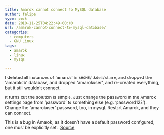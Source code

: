 ```yaml
---
title: Amarok cannot connect to MySQL database
author: felipe
type: post
date: 2010-11-25T04:22:49+00:00
url: /amarok-cannot-connect-to-mysql-database/
categories:
  - computers
  - GNU Linux
tags:
  - amarok
  - linux
  - mysql

---
```

I deleted all instances of &#8216;amarok&#8217; in `$HOME/.kde4/share`, and dropped the &#8216;amarokdb&#8217; database, and dropped &#8216;amarokuser&#8217;, and re-created everything, but it still wouldn&#8217;t connect.

It turns out the solution is simple. Just change the password in the Amarok settings page from &#8216;password&#8217; to something else (e.g. &#8216;password123&#8217;). Change the &#8216;amarokuser&#8217; password, too, in mysql. Restart Amarok, and they can connect.

This is a bug in Amarok, as it doesn&#8217;t have a default password configured, one must be explicitly set.  [Source][1]

 [1]: http://forum.kde.org/viewtopic.php?f=115&t=89052